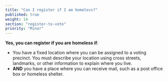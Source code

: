 ```yaml
---
title: "Can I register if I am homeless?"
published: true
weight: 14
section: "register-to-vote"
priority: "Minor"
---
```

**Yes, you can register if you are homeless if**:  
- You have a fixed location where you can be assigned to a voting precinct. You must describe your location using cross streets, landmarks, or other information to explain where you live.  
- **AND** you have a place where you can receive mail, such as a post office box or homeless shelter.
